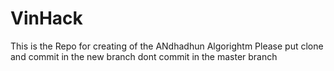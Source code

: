 # VinHack
This is the Repo for creating of the ANdhadhun Algorightm
Please put clone and commit in the new branch dont commit in the master branch
